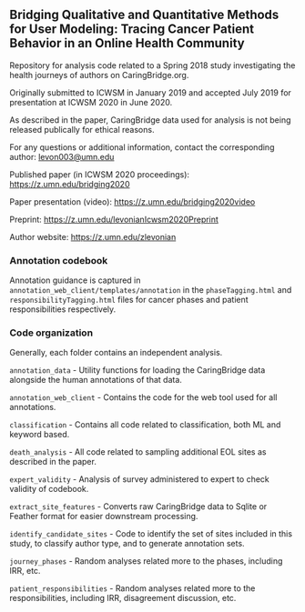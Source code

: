 Bridging Qualitative and Quantitative Methods for User Modeling: Tracing Cancer Patient Behavior in an Online Health Community
---

Repository for analysis code related to a Spring 2018 study investigating the health journeys of authors on CaringBridge.org.

Originally submitted to ICWSM in January 2019 and accepted July 2019 for presentation at ICWSM 2020 in June 2020.

As described in the paper, CaringBridge data used for analysis is not being released publically for ethical reasons.

For any questions or additional information, contact the corresponding author: levon003@umn.edu

Published paper (in ICWSM 2020 proceedings): https://z.umn.edu/bridging2020

Paper presentation (video): https://z.umn.edu/bridging2020video

Preprint: https://z.umn.edu/levonianIcwsm2020Preprint

Author website: https://z.umn.edu/zlevonian

### Annotation codebook

Annotation guidance is captured in `annotation_web_client/templates/annotation` in the `phaseTagging.html` and `responsibilityTagging.html` files for cancer phases and patient responsibilities respectively.

### Code organization

Generally, each folder contains an independent analysis.  

`annotation_data` - Utility functions for loading the CaringBridge data alongside the human annotations of that data.

`annotation_web_client` - Contains the code for the web tool used for all annotations.

`classification` - Contains all code related to classification, both ML and keyword based.

`death_analysis` - All code related to sampling additional EOL sites as described in the paper.

`expert_validity` - Analysis of survey administered to expert to check validity of codebook.

`extract_site_features` - Converts raw CaringBridge data to Sqlite or Feather format for easier downstream processing.

`identify_candidate_sites` - Code to identify the set of sites included in this study, to classify author type, and to generate annotation sets.

`journey_phases` - Random analyses related more to the phases, including IRR, etc.

`patient_responsibilities` - Random analyses related more to the responsibilities, including IRR, disagreement discussion, etc.

